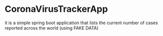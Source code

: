 # CoronaVirusTrackerApp
it is a simple spring boot application that lists the current number of cases reported across the world (using FAKE DATA)
